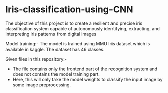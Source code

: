 # Iris-classification-using-CNN
The objective of this project is to create a resilient and precise iris classification system capable of autonomously identifying, extracting, and interpreting iris patterns from digital images

Model training:-
The model is trained using MMU Iris dataset which is available in kaggle. The dataset has 46 classes.

Given files in this repository:-
- The file contains only the frontend part of the recognition system and does not contains the model training part.
- Here, this will only take the model weights to classify the input image by some image preprocessing.
